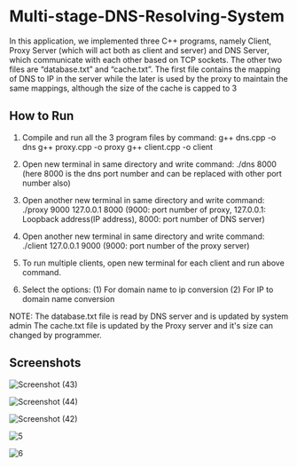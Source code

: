 
# Multi-stage-DNS-Resolving-System

In this application, we implemented three C++ programs, namely Client, Proxy
Server (which will act both as client and server) and DNS Server, which
communicate with each other based on TCP sockets.
The other two files are “database.txt” and “cache.txt”. The first file contains the
mapping of DNS to IP in the server while the later is used by the proxy to maintain
the same mappings, although the size of the cache is capped to 3


## How to Run

1. Compile and run all the 3 program files by command:
	g++ dns.cpp -o dns
	g++ proxy.cpp -o proxy
	g++ client.cpp -o client

2. Open new terminal in same directory and write command:
	./dns 8000
	(here 8000 is the dns port number and can be replaced with other port number also)

3. Open another new terminal in same directory and write command:
	./proxy 9000 127.0.0.1 8000
	(9000: port number of proxy, 127.0.0.1: Loopback address(IP address), 8000: port number of DNS server)

4. Open another new terminal in same directory and write command:
	./client 127.0.0.1 9000
	(9000: port number of the proxy server)

5. To run multiple clients, open new terminal for each client and run above command.

6. Select the options:
	(1) For domain name to ip conversion
	(2) For IP to domain name conversion


NOTE: The database.txt file is read by DNS server and is updated by system admin
	  The cache.txt file is updated by the Proxy server and it's size can changed by programmer.




## Screenshots

![Screenshot (43)](https://user-images.githubusercontent.com/37476399/189053339-8c639216-07f9-4beb-a6fa-4e40c2fd603d.png)


![Screenshot (44)](https://user-images.githubusercontent.com/37476399/189053366-4f5a50da-3d1f-4099-a587-c7b46f1c5e73.png)


![Screenshot (42)](https://user-images.githubusercontent.com/37476399/189053262-c1f81e6f-b66b-400a-a01f-f1ac3601332c.png)


![5](https://user-images.githubusercontent.com/37476399/189055062-aee735ce-6bf2-4fb4-9f38-ac5733474557.PNG)


![6](https://user-images.githubusercontent.com/37476399/189055089-a54bb774-48a6-4dd5-af41-485c51c12d0c.PNG)

